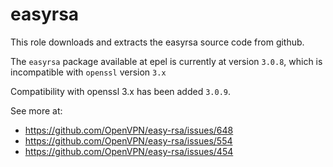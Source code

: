 # easyrsa

This role downloads and extracts the easyrsa source code from github.

The `easyrsa` package available at epel is currently at version `3.0.8`,
which is incompatible with `openssl` version `3.x`

Compatibility with openssl 3.x has been added  `3.0.9`.

See more at:
- https://github.com/OpenVPN/easy-rsa/issues/648
- https://github.com/OpenVPN/easy-rsa/issues/554
- https://github.com/OpenVPN/easy-rsa/issues/454
